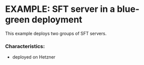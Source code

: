EXAMPLE: SFT server in a blue-green deployment
==============================================

This example deploys two groups of SFT servers.


### Characteristics:

* deployed on Hetzner
